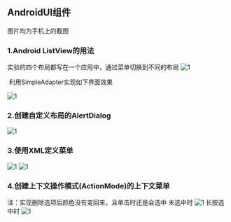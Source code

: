 ## AndroidUI组件
图片均为手机上的截图
### 1.Android ListView的用法

实验的四个布局都写在一个应用中，通过菜单切换到不同的布局
![1](img/2.png)

​	利用SimpleAdapter实现如下界面效果

![1](img/1.png)

### 2.创建自定义布局的AlertDialog
![1](img/3.png)

### 3.使用XML定义菜单
![1](img/5.png)
![1](img/7.png)

### 4.创建上下文操作模式(ActionMode)的上下文菜单
注：实现删除选项后颜色没有变回来，且单击时还是会选中
未选中时
![1](img/8.png)
长按选中时
![1](img/9.png)
